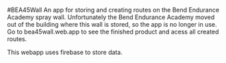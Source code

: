 #BEA45Wall
An app for storing and creating routes on the Bend Endurance Academy spray wall. Unfortunately the Bend Endurance Academy moved out of the building where this wall is stored, so the app is no longer in use. Go to bea45wall.web.app to see the finished product and acess all created routes.

This webapp uses firebase to store data.
